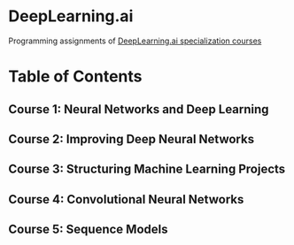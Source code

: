 # DeepLearning.ai
Programming assignments of [DeepLearning.ai specialization courses](https://www.coursera.org/specializations/deep-learning)


# Table of Contents
## Course 1: Neural Networks and Deep Learning
## Course 2: Improving Deep Neural Networks
## Course 3: Structuring Machine Learning Projects
## Course 4: Convolutional Neural Networks
## Course 5: Sequence Models
